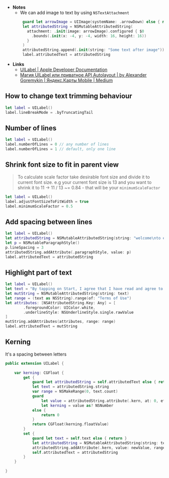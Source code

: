 - **Notes**
	- We can add image to text by using `NSTextAttachment`
		```swift
		 guard let arrowImage = UIImage(systemName: .arrowDown) else { return }
		 let attributedString = NSMutableAttributedString(
		   attachment: .init(image: arrowImage).configured { $0
			 .bounds(.init(x: -4, y: -4, width: 16, height: 16))
		   }
		 )
		 attributedString.append(.init(string: "Some text after image"))
		 label.attributedText = attributedString
		```
- **Links**
	- [UILabel | Apple Developer Documentation](https://developer.apple.com/documentation/uikit/uilabel)
	- [Магия UILabel или приватное API Autolayout | by Alexander Goremykin | Яндекс.Карты Mobile | Medium](https://medium.com/yandex-maps-mobile/uilabel-magic-2c83bc62a0db)


## How to change text trimming behaviour

```swift
let label = UILabel()
label.lineBreakMode = .byTruncatingTail
```

## Number of lines

```swift
let label = UILabel()
label.numberOfLines = 0 // any number of lines
label.numberOfLines = 1 // default, only one line 
```

## Shrink font size to fit in parent view

> To calculate scale factor take desirable font size and divide it to current font size.
> e.g your current font size is 13 and you want to shrink it to 11 -> 11 / 13 ~= 0.84 - that will be your `minimumScaleFactor`

```swift
let label = UILabel()
label.adjustFontSizeToFitWidth = true
label.minimumScaleFactor = 0.5  
```

## Add spacing between lines

```swift
let label = UILabel()
let attributedString = NSMutableAttributedString(string: "welcome\nto edudo".uppercased())
let p = NSMutableParagraphStyle()
p.lineSpacing = 3
attributedString.addAttribute(.paragraphStyle, value: p)
label.attributedText = attributedString
```

## Highlight part of text

```swift
let label = UILabel()
let text = "By tapping on Start, I agree that I have read and agree to the Terms of Use and Privacy Policy."
let mutString = NSMutableAttributedString(string: text)
let range = (text as NSString).range(of: "Terms of Use")
let attributes: [NSAttributedString.Key: Any] = [
		.foregroundColor: UIColor.white,
		.underlineStyle: NSUnderlineStyle.single.rawValue
]
mutString.addAttributes(attributes, range: range)
label.attributedText = mutString
```

## Kerning

It's a spacing between letters

```swift
public extension UILabel {
    
    var kerning: CGFloat {
        get {
            guard let attributedString = self.attributedText else { return 0 }
            let text = attributedString.string
            var range = NSMakeRange(0, text.count)
            guard
                let value = attributedString.attribute(.kern, at: 0, effectiveRange: &range),
                let kerning = value as? NSNumber
            else {
                return 0
            }
            return CGFloat(kerning.floatValue)
        }
        set {
            guard let text = self.text else { return }
            let attributedString = NSMutableAttributedString(string: text)
            attributedString.addAttribute(.kern, value: newValue, range: NSMakeRange(0, text.count))
            self.attributedText = attributedString
        }
    }
 
}
```
